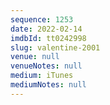 ```yaml
---
sequence: 1253
date: 2022-02-14
imdbId: tt0242998
slug: valentine-2001
venue: null
venueNotes: null
medium: iTunes
mediumNotes: null
---
```

